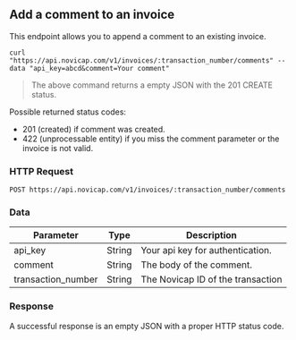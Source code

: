 ## Add a comment to an invoice

This endpoint allows you to append a comment to an existing invoice.

```shell
curl "https://api.novicap.com/v1/invoices/:transaction_number/comments" --data "api_key=abcd&comment=Your comment"
```

> The above command returns a empty JSON with the 201 CREATE status.

Possible returned status codes:

- 201 (created) if comment was created.
- 422 (unprocessable entity) if you miss the comment parameter or the invoice is not valid.

### HTTP Request

`POST https://api.novicap.com/v1/invoices/:transaction_number/comments`

### Data

Parameter          | Type   | Description
-------------------|--------|----------------------------------
api_key            | String | Your api key for authentication.
comment            | String | The body of the comment.
transaction_number | String | The Novicap ID of the transaction

### Response

A successful response is an empty JSON with a proper HTTP status code.
